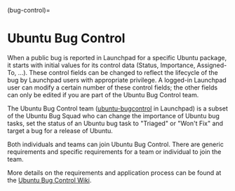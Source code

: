 (bug-control)=
# Ubuntu Bug Control

When a public bug is reported in Launchpad for a specific Ubuntu package, it starts with initial values for
its control data (Status, Importance, Assigned-To, ...). These control fields can be changed to reflect the
lifecycle of the bug by Launchpad users with appropriate privilege. A logged-in Launchpad user can modify
a certain number of these control fields; the other fields can only be edited if you are part of the
Ubuntu Bug Control team.

The Ubuntu Bug Control team ([ubuntu-bugcontrol](https://launchpad.net/~ubuntu-bugcontrol) in Launchpad)
is a subset of the Ubuntu Bug Squad who can change the importance of Ubuntu bug tasks, set the status
of an Ubuntu bug task to "Triaged" or "Won't Fix" and target a bug for a release of Ubuntu.

Both individuals and teams can join Ubuntu Bug Control. There are generic requirements and specific requirements
for a team or individual to join the team.

More details on the requirements and application process can be found at the [Ubuntu Bug Control Wiki](https://wiki.ubuntu.com/UbuntuBugControl).